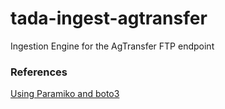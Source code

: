 # tada-ingest-agtransfer
Ingestion Engine for the AgTransfer FTP endpoint

### References
[Using Paramiko and boto3](https://betterprogramming.pub/transfer-file-from-ftp-server-to-a-s3-bucket-using-python-7f9e51f44e35)

